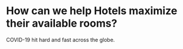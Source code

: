 # How can we help Hotels maximize their available rooms?

COVID-19 hit hard and fast across the globe.

